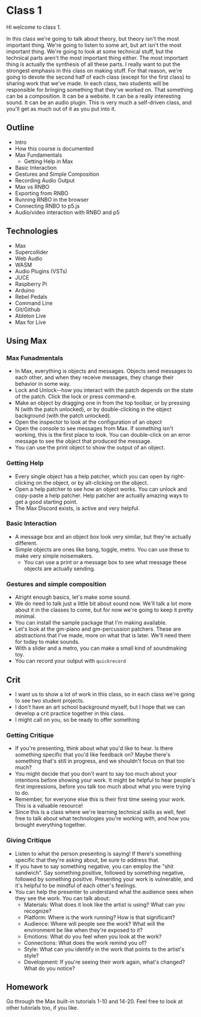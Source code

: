 # Class 1

Hi welcome to class 1. 

In this class we're going to talk about theory, but theory isn't the most important thing. We're going to listen to some art, but art isn't the most important thing. We're going to look at some technical stuff, but the technical parts aren't the most important thing either. The most important thing is actually the synthesis of all these parts. I really want to put the strongest emphasis in this class on making stuff. For that reason, we're going to devote the second half of each class (except for the first class) to sharing work that we've made. In each class, two students will be responsible for bringing something that they've worked on. That something can be a composition. It can be a website. It can be a really interesting sound. It can be an audio plugin. This is very much a self-driven class, and you'll get as much out of it as you put into it. 

## Outline

- Intro
- How this course is documented
- Max Fundamentals
    - Getting Help in Max
- Basic Interaction
- Gestures and Simple Composition
- Recording Audio Output
- Max vs RNBO
- Exporting from RNBO
- Running RNBO in the browser
- Connecting RNBO to p5.js
- Audio/video interaction with RNBO and p5

## Technologies
- Max
- Supercollider
- Web Audio
- WASM
- Audio Plugins (VSTs)
- JUCE
- Raspberry Pi
- Arduino
- Rebel Pedals
- Command Line
- Git/Github
- Ableton Live
- Max for Live

## Using Max

### Max Funadmentals
- In Max, everything is objects and messages. Objects send messages to each other, and when they receive messages, they change their behavior in some way. 
- Lock and Unlock--how you interact with the patch depends on the state of the patch. Click the lock or press command-e.
- Make an object by dragging one in from the top toolbar, or by pressing N (with the patch unlocked), or by double-clicking in the object background (with the patch unlocked).
- Open the inspector to look at the configuration of an object
- Open the console to see messages from Max. If something isn't working, this is the first place to look. You can double-click on an error message to see the object that produced the message.
- You can use the print object to show the output of an object.

### Getting Help
- Every single object has a help patcher, which you can open by right-clicking on the object, or by alt-clicking on the object.
- Open a help patcher to see how an object works. You can unlock and copy-paste a help patcher. Help patcher are actually amazing ways to get a good starting point.
- The Max Discord exists, is active and very helpful.

### Basic Interaction
- A message box and an object box look very similar, but they're actually different. 
- Simple objects are ones like bang, toggle, metro. You can use these to make very simple noisemakers.
    - You can use a print or a message box to see what message these objects are actually sending.

### Gestures and simple composition
- Alright enough basics, let's make some sound.
- We do need to talk just a little bit about sound now. We'll talk a lot more about it in the classes to come, but for now we're going to keep it pretty minimal. 
- You can install the sample package that I'm making available.
- Let's look at the gm-piano and gm-percussion patchers. These are abstractions that I've made, more on what that is later. We'll need them for today to make sounds.
- With a slider and a metro, you can make a small kind of soundmaking toy.
- You can record your output with `quickrecord`

## Crit
- I want us to show a lot of work in this class, so in each class we're going to see two student projects.
- I don't have an art school background myself, but I hope that we can develop a crit practice together in this class.
- I might call on you, so be ready to offer something

### Getting Critique
- If you're presenting, think about what you'd like to hear. Is there something specific that you'd like feedback on? Maybe there's something that's still in progress, and we shouldn't focus on that too much?
- You might decide that you don't want to say too much about your intentions before showing your work. It might be helpful to hear people's first impressions, before you talk too much about what you were trying to do.
- Remember, for everyone else this is their first time seeing your work. This is a valuable resource!
- Since this is a class where we're learning technical skills as well, feel free to talk about what technologies you're working with, and how you brought everything together.

### Giving Critique
- Listen to what the person presenting is saying! If there's something specific that they're asking about, be sure to address that.
- If you have to say something negative, you can employ the "shit sandwich". Say something positive, followed by something negative, followed by something positive. Presenting your work is vulnerable, and it's helpful to be mindful of each other's feelings.
- You can help the presenter to understand what the audience sees when they see the work. You can talk about:
  - Materials: What does it look like the artist is using? What can you recognize?
  - Platform: Where is the work running? How is that significant?
  - Audience: Where will people see the work? What will the environment be like when they're exposed to it?
  - Emotions: What do you feel when you look at the work?
  - Connections: What does the work remind you of?
  - Style: What can you identify in the work that points to the artist's style?
  - Development: If you're seeing their work again, what's changed? What do you notice?

## Homework
Go through the Max built-in tutorials 1-10 and 14-20. Feel free to look at other tutorials too, if you like.
